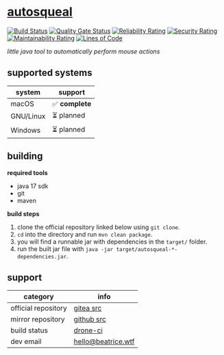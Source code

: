 # [autosqueal](https://git.beatrice.wtf/Tools/autosqeal)
[![Build Status](https://drone.beatrice.wtf/api/badges/Tools/autosqeal/status.svg?ref=refs/heads/main)](https://drone.beatrice.wtf/Tools/autosqeal)
[![Quality Gate Status](https://sonar.beatrice.wtf/api/project_badges/measure?project=autosqueal&metric=alert_status&token=sqb_49dde556c032d0130640ea1e48875905b158d368)](https://sonar.beatrice.wtf/dashboard?id=autosqueal)
[![Reliability Rating](https://sonar.beatrice.wtf/api/project_badges/measure?project=autosqueal&metric=reliability_rating&token=sqb_49dde556c032d0130640ea1e48875905b158d368)](https://sonar.beatrice.wtf/dashboard?id=autosqueal)
[![Security Rating](https://sonar.beatrice.wtf/api/project_badges/measure?project=autosqueal&metric=security_rating&token=sqb_49dde556c032d0130640ea1e48875905b158d368)](https://sonar.beatrice.wtf/dashboard?id=autosqueal)
[![Maintainability Rating](https://sonar.beatrice.wtf/api/project_badges/measure?project=autosqueal&metric=sqale_rating&token=sqb_49dde556c032d0130640ea1e48875905b158d368)](https://sonar.beatrice.wtf/dashboard?id=autosqueal)
[![Lines of Code](https://sonar.beatrice.wtf/api/project_badges/measure?project=autosqueal&metric=ncloc&token=sqb_49dde556c032d0130640ea1e48875905b158d368)](https://sonar.beatrice.wtf/dashboard?id=autosqueal)
  
  
*little java tool to automatically perform mouse actions*  
  
## supported systems  
| system    | support        |
|-----------|----------------|
| macOS     | ✅ **complete** |
| GNU/Linux | ⏳ planned      |
| Windows   | ⏳ planned      |
  
## building  
**required tools**  
 - java 17 sdk  
 - git  
 - maven  
  
**build steps**  
 1. clone the official repository linked below using `git clone`.  
 2. `cd` into the directory and run `mvn clean package`.  
 3. you will find a runnable jar with dependencies in the `target/` folder.  
 4. run the built jar file with `java -jar target/autosqueal-*-dependencies.jar`.
  
## support  
| category            | info                                                          |
|---------------------|---------------------------------------------------------------|
| official repository | [gitea src](https://git.beatrice.wtf/Tools/autosqeal.git)     |
| mirror repository   | [github src](https://github.com/mind-overflow/autosqueal.git) |
| build status        | [drone-ci](https://drone.beatrice.wtf/Tools/autosqeal)        |
| dev email           | [hello@beatrice.wtf](mailto:hello@beatrice.wtf)               |

